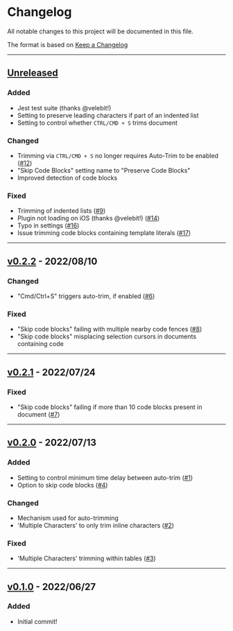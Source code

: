 # Changelog

All notable changes to this project will be documented in this file.

The format is based on [Keep a Changelog](http://keepachangelog.com/en/1.0.0/)

---

## [Unreleased]

### Added

- Jest test suite (thanks @velebit!)
- Setting to preserve leading characters if part of an indented list
- Setting to control whether `CTRL/CMD + S` trims document

### Changed

- Trimming via `CTRL/CMD + S` no longer requires Auto-Trim to be enabled ([\#12](https://github.com/zlovatt/obsidian-trim-whitespace/issues/12))
- "Skip Code Blocks" setting name to "Preserve Code Blocks"
- Improved detection of code blocks

### Fixed

- Trimming of indented lists ([\#9](https://github.com/zlovatt/obsidian-trim-whitespace/issues/9))
- Plugin not loading on iOS (thanks @velebit!) ([\#14](https://github.com/zlovatt/obsidian-trim-whitespace/issues/14))
- Typo in settings ([\#16](https://github.com/zlovatt/obsidian-trim-whitespace/issues/16))
- Issue trimming code blocks containing template literals ([\#17](https://github.com/zlovatt/obsidian-trim-whitespace/issues/17))

---

## [v0.2.2] - 2022/08/10

### Changed

- "Cmd/Ctrl+S" triggers auto-trim, if enabled ([\#6](https://github.com/zlovatt/obsidian-trim-whitespace/issues/6))

### Fixed

- "Skip code blocks" failing with multiple nearby code fences ([\#8](https://github.com/zlovatt/obsidian-trim-whitespace/issues/8))
- "Skip code blocks" misplacing selection cursors in documents containing code

---

## [v0.2.1] - 2022/07/24

### Fixed

- "Skip code blocks" failing if more than 10 code blocks present in document ([\#7](https://github.com/zlovatt/obsidian-trim-whitespace/issues/7))

---

## [v0.2.0] - 2022/07/13

### Added

- Setting to control minimum time delay between auto-trim ([\#1](https://github.com/zlovatt/obsidian-trim-whitespace/issues/1))
- Option to skip code blocks ([\#4](https://github.com/zlovatt/obsidian-trim-whitespace/issues/4))

### Changed

- Mechanism used for auto-trimming
- 'Multiple Characters' to only trim inline characters ([\#2](https://github.com/zlovatt/obsidian-trim-whitespace/issues/2))

### Fixed

- 'Multiple Characters' trimming within tables ([\#3](https://github.com/zlovatt/obsidian-trim-whitespace/issues/3))

---

## [v0.1.0] - 2022/06/27

### Added

- Initial commit!

[Unreleased]: https://github.com/zlovatt/obsidian-trim-whitespace/compare/main...develop
[v0.2.2]: https://github.com/zlovatt/obsidian-trim-whitespace/compare/v0.2.1...v0.2.2
[v0.2.1]: https://github.com/zlovatt/obsidian-trim-whitespace/compare/v0.2.0...v0.2.1
[v0.2.0]: https://github.com/zlovatt/obsidian-trim-whitespace/compare/v0.1.0...v0.2.0
[v0.1.0]: https://github.com/zlovatt/obsidian-trim-whitespace/compare/a53bdb3...v0.1.0
